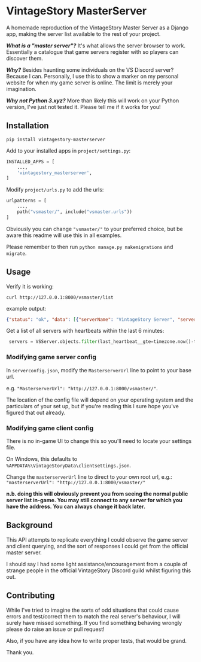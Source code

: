 VintageStory MasterServer
=========================

A homemade reproduction of the VintageStory Master Server as a Django app, making the server list available to the rest of your project. 

**_What is a "master server"?_** It's what allows the server browser to work. Essentially a catalogue that game servers register with so players can discover them.

_**Why?**_ Besides haunting some individuals on the VS Discord server? Because I can. Personally, I use this to show a marker on my personal website for when my game server is online. The limit is merely your imagination. 

***Why not Python 3.xyz?*** More than likely this will work on your Python version, I've just not tested it. Please tell me if it works for you! 

## Installation

```shell
pip install vintagestory-masterserver
```

Add to your installed apps in `project/settings.py`:
```py
INSTALLED_APPS = [
    ...,
    'vintagestory_masterserver',
]
```

Modify `project/urls.py` to add the urls:
```py
urlpatterns = [
    ...,
    path("vsmaster/", include("vsmaster.urls"))
]
```

Obviously you can change `"vsmaster/"` to your preferred choice, but be aware this readme will use this in all examples.

Please remember to then run `python manage.py makemigrations` and `migrate`. 

## Usage

Verify it is working:
```shell
curl http://127.0.0.1:8000/vsmaster/list
```

example output:
```json
{"status": "ok", "data": [{"serverName": "VintageStory Server", "serverIP": "127.0.0.1:42420", "playstyle": {"id": "surviveandbuild", "langCode": "surviveandbuild-bands"}, "Mods": [{"id": "game", "version": "1.20.3"}, {"id": "betterruins", "version": "0.4.6"}], "maxPlayers": 16, "gameVersion": "1.20.3", "hasPassword": true, "whitelisted": true, "gameDescription": "A Vintage Story Server"}]}
```

Get a list of all servers with heartbeats within the last 6 minutes:
```python
 servers = VSServer.objects.filter(last_heartbeat__gte=timezone.now()-timezone.timedelta(minutes=6))
```

### Modifying game server config

In `serverconfig.json`, modify the `MasterserverUrl` line to point to your base url.

e.g. `"MasterserverUrl": "http://127.0.0.1:8000/vsmaster/"`.

The location of the config file will depend on your operating system and the particulars of your set up, but if you're reading this I sure hope you've figured that out already. 

### Modifying game client config

There is no in-game UI to change this so you'll need to locate your settings file. 

On Windows, this defaults to `%APPDATA%\VintageStoryData\clientsettings.json`.

Change the `masterserverUrl` line to direct to your own root url, e.g.: `"masterserverUrl": "http://127.0.0.1:8000/vsmaster/"`

**n.b. doing this will obviously prevent you from seeing the normal public server list in-game. You may still connect to any server for which you have the address. You can always change it back later.** 

## Background

This API attempts to replicate everything I could observe the game server and client querying, and the sort of responses I could get from the official master server.  

I should say I had some light assistance/encouragement from a couple of strange people in the official VintageStory Discord guild whilst figuring this out. 

## Contributing

While I've tried to imagine the sorts of odd situations that could cause errors and test/correct them to match the real server's behaviour, I will surely have missed something. If you find something behaving wrongly please do raise an issue or pull request!

Also, if you have any idea how to write proper tests, that would be grand. 

Thank you.